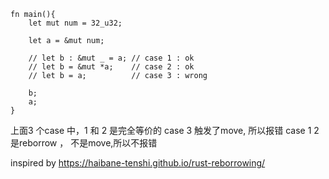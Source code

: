 
```
fn main(){
    let mut num = 32_u32;

    let a = &mut num;

    // let b : &mut _ = a; // case 1 : ok
    // let b = &mut *a;    // case 2 : ok 
    // let b = a;          // case 3 : wrong

    b;  
    a;  
}
```

上面3 个case 中，1 和 2 是完全等价的
case 3 触发了move, 所以报错
case 1 2 是reborrow ， 不是move,所以不报错


inspired by 
https://haibane-tenshi.github.io/rust-reborrowing/

